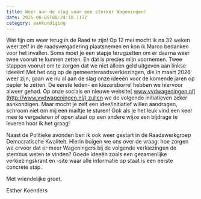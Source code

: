 ```yaml
---
title: Weer aan de slag voor een sterker Wageningen!
date: 2025-06-05T08:24:18.117Z
category: aankondiging
---
```

<!--StartFragment-->

Wat fijn om weer terug in de Raad te zijn! Op 12 mei mocht ik na 32 weken weer zelf in de raadsvergadering plaatsnemen en kon ik Marco bedanken voor het invallen. Soms moet je een stapje terugzetten om er daarna weer twee vooruit te kunnen zetten. En dát is precies mijn voornemen. Twee stappen vooruit om te zorgen dat we niet alleen geld uitgeven aan linkse ideeën! Met het oog op de gemeenteraadsverkiezingen, die in maart 2026 weer zijn, gaan we nu al aan de slag onze ideeën voor de komende jaren op papier te zetten. De eerste leden- en kiezersborrel hebben we hiervoor alweer gehad. Op onze socials en nieuwe website[ www.vvdwageningen.nl](http://www.vvdwageningen.nl/) zullen we de volgende initiatieven zeker aankondigen. Maar mocht je zelf een idee/initiatief willen aandragen, schroom niet om mij een mailtje te sturen! Ook als je het leuk vind een keer mee te vergaderen of open staat op een andere wijze een bijdrage te leveren hoor ik het graag!

Naast de Politieke avonden ben ik ook weer gestart in de Raadswerkgroep Democratische Kwaliteit. Hierin buigen we ons over de vraag: hoe zorgen we ervoor dat er meer Wageningers bij de volgende verkiezingen de stembus weten te vinden? Goede ideeën zoals een gezamenlijke verkiezingskrant en -site waar alle informatie op staat is een eerste concrete stap.

Met vriendelijke groet,

Esther Koenders

<!--EndFragment-->